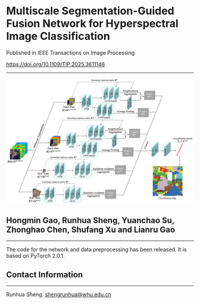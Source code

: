 # Multiscale Segmentation-Guided Fusion Network for Hyperspectral Image Classification

Published in IEEE Transactions on Image Processing

https://doi.org/10.1109/TIP.2025.3611146

----------
![image](https://github.com/shengrunhua/MS2FN/blob/main/Overview%20of%20proposed%20MS2FN.png)
## Hongmin Gao, Runhua Sheng, Yuanchao Su, Zhonghao Chen, Shufang Xu and Lianru Gao
----------
The code for the network and data preprocessing has been released. It is based on PyTorch 2.0.1.
## Contact Information
----------
Runhua Sheng: shengrunhua@whu.edu.cn
